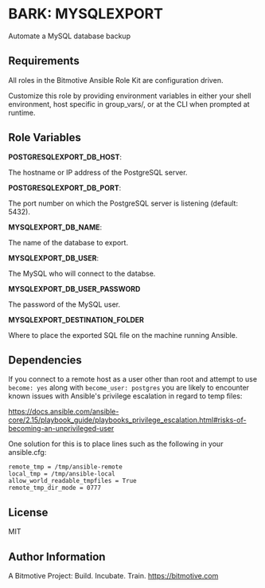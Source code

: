 BARK: MYSQLEXPORT
=========

Automate a MySQL database backup

Requirements
------------

All roles in the Bitmotive Ansible Role Kit are configuration driven.

Customize this role by providing environment variables in either your
shell environment, host specific in group_vars/, or at the CLI when
prompted at runtime. 

Role Variables
--------------

**POSTGRESQLEXPORT_DB_HOST**:

The hostname or IP address of the PostgreSQL server.

**POSTGRESQLEXPORT_DB_PORT**:

The port number on which the PostgreSQL server is listening (default: 5432).

**MYSQLEXPORT_DB_NAME**:

The name of the database to export.

**MYSQLEXPORT_DB_USER**:

The MySQL who will connect to the databse.

**MYSQLEXPORT_DB_USER_PASSWORD**

The password of the MySQL user.

**MYSQLEXPORT_DESTINATION_FOLDER**

Where to place the exported SQL file on the machine running Ansible.


Dependencies
------------

If you connect to a remote host as a user other than root and 
attempt to use `become: yes` along with `become_user: postgres` you are
likely to encounter known issues with Ansible's privilege escalation
in regard to temp files:

https://docs.ansible.com/ansible-core/2.15/playbook_guide/playbooks_privilege_escalation.html#risks-of-becoming-an-unprivileged-user

One solution for this is to place lines such as the following in your ansible.cfg: 
```
remote_tmp = /tmp/ansible-remote
local_tmp = /tmp/ansible-local
allow_world_readable_tmpfiles = True
remote_tmp_dir_mode = 0777
```



License
-------

MIT

Author Information
------------------

A Bitmotive Project: Build. Incubate. Train.
https://bitmotive.com 
